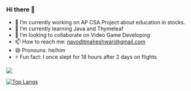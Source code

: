 ### Hi there 👋


- 🔭 I’m currently working on AP CSA Project about education in stocks.
- 🌱 I’m currently learning Java and Thymeleaf
- 👯 I’m looking to collaborate on Video Game Developing
- 📫 How to reach me: navoditmaheshwari@gmail.com
- 😄 Pronouns: he/him
- ⚡ Fun fact: I once slept for 18 hours after 2 days on flights

<img src= "https://github-readme-stats.vercel.app/api?username=Navodit1603&&show_icons=true&title_color=ffffff&icon_color=bb2acf&text_color=daf7dc&bg_color=151515">

[![Top Langs](https://github-readme-stats.vercel.app/api/top-langs/?username=Navodit1603)](https://github.com/Navodit1603/github-readme-stats)
